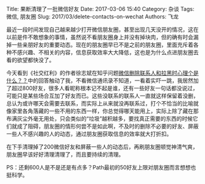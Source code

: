 Title: 果断清理了一批微信好友
Date: 2017-03-06 15:40
Category: 杂谈
Tags: 微信, 朋友圈
Slug: 2017/03/delete-contacts-on-wechat
Authors: 飞龙

最近一段时间发现自己越来越少打开微信朋友圈，甚至出现几天没开的情况，这在以前是件不敢想象的事情，虽然说不看朋友圈身上并没有掉块肉，但的确有时会漏掉一些亲朋好友的重要动态。现在的朋友圈早已不是之前的朋友圈，里面充斥着各种不感兴趣、不相关的内容，信息获取效率大大降低，这也是为什么点进朋友圈去看的欲望都快没了。

今天看到《社交红利》的作者徐志斌在知乎问题[微信删除联系人和拉黑时心理个是什么？？](https://www.zhihu.com/question/56721329/answer/150180612)中的回答触动了我，不看微信通讯录不知道，一看着实吓一跳，我居然加了超过800好友，很多人看昵称根本记不起是谁，还有一些好友一句话都没说过，可能只是某些场合互加了好友而已。这些没联系的联系人一直就这样保留着没删，总认为或许哪天会需要去联系，而实际上从来就没再联系过，打个不恰当的比喻就像家里各角落藏的一些不用的东西一样，你总觉得哪天能用上，实际上除了藏在那布满灰尘外毫无用处，只会类似的“垃圾”越积越多，要找真正需要的东西的时候它们就成了阻碍，朋友圈的情形何尝不是如此啊，不及时的删除不必要的好友、屏蔽一些人不感兴趣的人的动态，通过朋友圈获取信息的效率就大打折扣。

在下手清理掉了200微信好友和屏蔽一些人的动态后，再刷朋友圈顿觉神清气爽，朋友圈早该好好清理清理了，而且要持续的清理。

PS：还剩600人是不是还是有点多？Path最初的50好友上限对朋友圈而言想想也挺科学。
